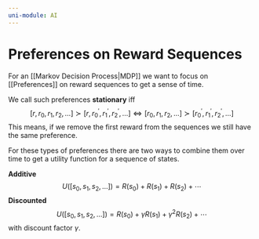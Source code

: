 ```yaml
---
uni-module: AI
---
```

# Preferences on Reward Sequences 

For an [[Markov Decision Process|MDP]] we want to focus on [[Preferences]] on reward sequences to get a sense of time. 

We call such preferences **stationary** iff 
$$\left[r, r_0, r_1, r_2, \ldots\right] \succ\left[r, r_0^{\prime}, r_1^{\prime}, r_2^{\prime}, \ldots\right] \Leftrightarrow\left[r_0, r_1, r_2, \ldots\right] \succ\left[r_0^{\prime}, r_1^{\prime}, r_2^{\prime}, \ldots\right]$$
This means, if we remove the first reward from the sequences we still have the same preference. 

For these types of preferences there are two ways to combine them over time to get a utility function for a sequence of states.

**Additive**
$$U\left(\left[s_0, s_1, s_2, \ldots\right]\right)=R\left(s_0\right)+R\left(s_1\right)+R\left(s_2\right)+\cdots$$
**Discounted**
$$U\left(\left[s_0, s_1, s_2, \ldots\right]\right)=R\left(s_0\right)+\gamma R\left(s_1\right)+\gamma^2 R\left(s_2\right)+\cdots$$
with discount factor $\gamma.$